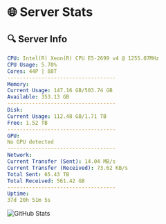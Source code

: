 # 🌐 Server Stats
## 🔍 Server Info
```yaml
CPU: Intel(R) Xeon(R) CPU E5-2699 v4 @ 1255.07MHz
CPU Usage: 5.70%
Cores: 44P | 88T
-----------------------------------
Memory:
Current Usage: 147.16 GB/503.74 GB
Available: 353.13 GB
-----------------------------------
Disk:
Current Usage: 112.48 GB/1.71 TB
Free: 1.52 TB
-----------------------------------
GPU:
No GPU detected
-----------------------------------
Network:
Current Transfer (Sent): 14.04 MB/s
Current Transfer (Received): 73.62 KB/s
Total Sent: 65.43 TB
Total Received: 561.42 GB
-----------------------------------
Uptime:
37d 20h 51m 5s
```
![GitHub Stats](https://img.shields.io/badge/Updated-2025-04-14_18:13:54-blue)